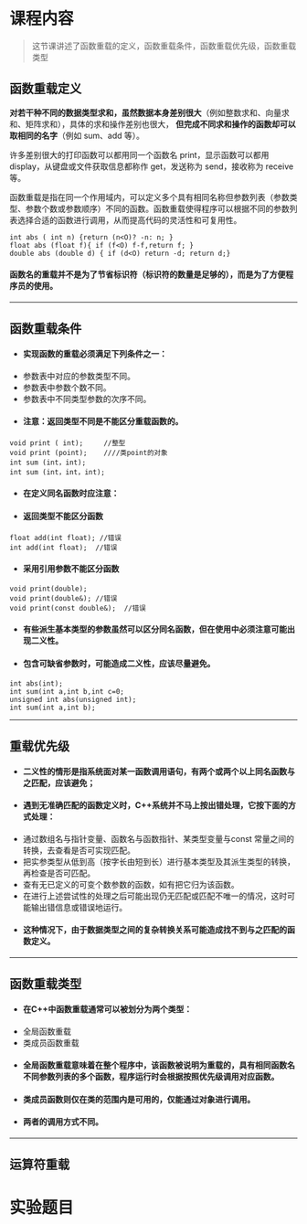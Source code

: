 # 课程内容
>  这节课讲述了函数重载的定义，函数重载条件，函数重载优先级，函数重载类型
## 函数重载定义
**对若干种不同的数据类型求和，虽然数据本身差别很大**（例如整数求和、向量求和、矩阵求和），具体的求和操作差别也很大， **但完成不同求和操作的函数却可以取相同的名字**（例如 sum、add 等）。

许多差别很大的打印函数可以都用同一个函数名 print，显示函数可以都用 display，从键盘或文件获取信息都称作 get，发送称为 send，接收称为 receive 等。

函数重载是指在同一个作用域内，可以定义多个具有相同名称但参数列表（参数类型、参数个数或参数顺序）不同的函数。函数重载使得程序可以根据不同的参数列表选择合适的函数进行调用，从而提高代码的灵活性和可复用性。
```
int abs ( int n) {return (n<O)? -n: n; }
float abs (float f){ if (f<O) f-f,return f; }
double abs (double d) { if (d<O) return -d; return d;}
```
#### 函数名的重载并不是为了节省标识符（标识符的数量是足够的），而是为了方便程序员的使用。
---
## 函数重载条件
- #### 实现函数的重载必须满足下列条件之一：
- 参数表中对应的参数类型不同。
- 参数表中参数个数不同。
- 参数表中不同类型参数的次序不同。
- #### 注意：返回类型不同是不能区分重载函数的。
```
void print ( int);     //整型
void print (point);    ////类point的对象
int sum (int，int);
int sum (int，int，int);
```
- #### 在定义同名函数时应注意：
- #### 返回类型不能区分函数
```
float add(int float); //错误
int add(int float);  //错误
```
- #### 采用引用参数不能区分函数
```
void print(double);
void print(double&); //错误
void print(const double&);  //错误
```
- #### 有些派生基本类型的参数虽然可以区分同名函数，但在使用中必须注意可能出现二义性。
- #### 包含可缺省参数时，可能造成二义性，应该尽量避免。
```
int abs(int);
int sum(int a,int b,int c=0;
unsigned int abs(unsigned int);
int sum(int a,int b);
```
---
## 重载优先级
- #### 二义性的情形是指系统面对某一函数调用语句，有两个或两个以上同名函数与之匹配，应该避免；
- #### 遇到无准确匹配的函数定义时，C++系统并不马上按出错处理，它按下面的方式处理：
- 通过数组名与指针变量、函数名与函数指针、某类型变量与const 常量之间的转换，去查看是否可实现匹配。
-  把实参类型从低到高（按字长由短到长）进行基本类型及其派生类型的转换，再检查是否可匹配。
-  查有无已定义的可变个数参数的函数，如有把它归为该函数。
-   在进行上述尝试性的处理之后可能出现仍无匹配或匹配不唯一的情况，这时可能输出错信息或错误地运行。
- #### 这种情况下，由于数据类型之间的复杂转换关系可能造成找不到与之匹配的函数定义。
---
## 函数重载类型
- #### 在C++中函数重载通常可以被划分为两个类型：
- 全局函数重载
- 类成员函数重载
- #### 全局函数重载意味着在整个程序中，该函数被说明为重载的，具有相同函数名不同参数列表的多个函数，程序运行时会根据按照优先级调用对应函数。
- #### 类成员函数则仅在类的范围内是可用的，仅能通过对象进行调用。
- #### 两者的调用方式不同。
---
## 运算符重载
# 实验题目

